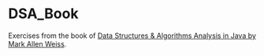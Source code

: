 # DSA_Book
Exercises from the book of [Data Structures & Algorithms Analysis in Java by Mark Allen Weiss](https://www.amazon.com/Mark-Allen-Weiss/dp/0201357542?ref_=ast_author_dp). 
